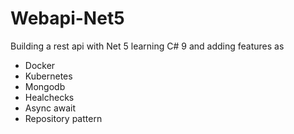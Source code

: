 # Webapi-Net5
Building a rest api with Net 5 learning C# 9 and adding features as
* Docker
* Kubernetes
* Mongodb
* Healchecks
* Async await
* Repository pattern

